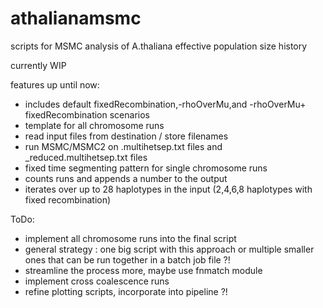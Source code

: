 # athalianamsmc
scripts for MSMC analysis of A.thaliana effective population size history

currently WIP

features up until now:
- includes default fixedRecombination,-rhoOverMu,and -rhoOverMu+ fixedRecombination scenarios
- template for all chromosome runs
- read input files from destination / store filenames
- run MSMC/MSMC2 on .multihetsep.txt files and _reduced.multihetsep.txt files
- fixed time segmenting pattern for single chromosome runs
- counts runs and appends a number to the output
- iterates over up to 28 haplotypes in the input (2,4,6,8 haplotypes with fixed recombination)

ToDo:
- implement all chromosome runs into the final script
- general strategy : one big script with this approach or multiple smaller ones that can be run together in a batch job file ?!
- streamline the process more, maybe use fnmatch module 
- implement cross coalescence runs
- refine plotting scripts, incorporate into pipeline ?!
